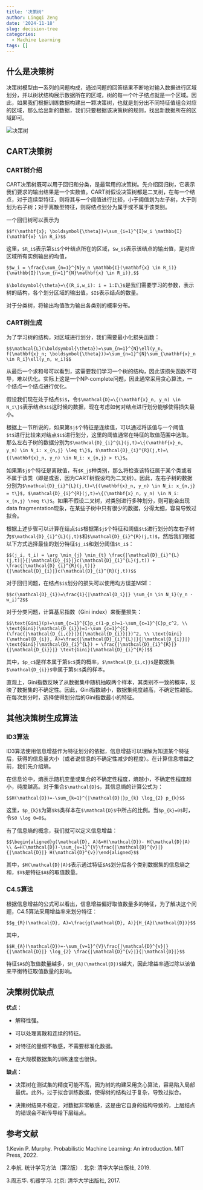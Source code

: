 ```yaml
---
title: '决策树'
author: Lingqi Zeng
date: '2024-11-18'
slug: decision-tree
categories:
  - Machine Learning
tags: []
---
```


## 什么是决策树

决策树模型由一系列的问题构成，通过问题的回答结果不断地对输入数据进行区域划分，并以树状结构展示数据所在的区域，树的每一个叶子结点就是一个区域。因此，如果我们根据训练数据构建出一颗决策树，也就是划分出不同特征值组合对应的区域，那么给出新的数据，我们只要根据该决策树的规则，找出新数据所在的区域即可。

![决策树](https://miro.medium.com/v2/resize:fit:1200/1*kwCh2-U02xf-EWaTt3Xr4w.png)

## CART决策树

### CART树介绍

CART决策树既可以用于回归和分类，是最常用的决策树。先介绍回归树，它表示我们要求的输出结果是一个实数值。CART树假设决策树都是二叉树，在每一个结点，对于连续型特征，则将其与一个阈值进行比较，小于阈值划为左子树，大于则划为右子树；对于离散型特征，则将结点划分为属于或不属于该类别。

一个回归树可以表示为

`$$f(\mathbf{x}; \boldsymbol{\theta})=\sum_{i=1}^{I}w_i \mathbb{I}(\mathbf{x} \in R_i)$$`

这里，`$R_i$`表示第`$i$`个叶结点所在的区域，`$w_i$`表示该结点的输出值，是对应区域所有实例输出的均值，

`$$w_i = \frac{\sum_{n=1}^{N}y_n \mathbb{I}(\mathbf{x} \in R_i)}{\mathbb{I}(\sum_{n=1}^{N}\mathbf{x} \in R_i)},$$`

`$\boldsymbol{\theta}=\{(R_i,w_i): i = 1:I\}$`是我们需要学习的参数，表示树的结构，各个划分区域的输出值，`$I$`表示结点的数量。

对于分类树，将输出均值改为输出各类别的概率分布。

### CART树生成

为了学习树的结构，对区域进行划分，我们需要最小化损失函数：

`$$\mathcal{L}(\boldsymbol{\theta})=\sum_{n=1}^{N}\ell(y_n, f(\mathbf{x}_n; \boldsymbol{\theta}))=\sum_{n=1}^{N}\sum_{\mathbf{x}_n \in R_i}\ell(y_n, w_i)$$`

从最后一个求和号可以看到，这需要我们学习一个树的结构，因此该损失函数不可导，难以优化。实际上这是一个NP-complete问题，因此通常采用贪心算法，一个结点一个结点进行优化。

假设我们现在处于结点`$i$`，令`$\mathcal{D}=\{(\mathbf{x}_n, y_n) \in N_i\}$`表示结点`$i$`这时候的数据，现在考虑如何对结点进行划分能够使得损失最小。

根据上一节所说的，如果第`$j$`个特征是连续值，可以通过将该值与一个阈值`$t$`进行比较来对结点`$i$`进行划分，这里的阈值通常在特征的取值范围中选取。那么左右子树的数据分别为`$\mathcal{D}_{i}^{L}(j,t)=\{(\mathbf{x}_n, y_n) \in N_i: x_{n,j} \leq t\}$`，`$\mathcal{D}_{i}^{R}(j,t)=\{(\mathbf{x}_n, y_n) \in N_i: x_{n,j} > t\}$`。

如果第`$j$`个特征是离散值，有`$K_j$`种类别，那么将检查该特征属于某个类或者不属于该类（即是或否，因为CART树假设均为二叉树）。因此，左右子树的数据分别为`$\mathcal{D}_{i}^{L}(j,t)=\{(\mathbf{x}_n, y_n) \in N_i: x_{n,j} = t\}$`，`$\mathcal{D}_{i}^{R}(j,t)=\{(\mathbf{x}_n, y_n) \in N_i: x_{n,j} \neq t\}$`。如果不假设二叉树，对类别进行多种划分，则可能会出现data fragmentation现象，在某些子树中只有很少的数据，分得太细，容易导致过拟合。

根据上述步骤可以计算在结点`$i$`根据第`$j$`个特征和阈值`$t$`进行划分的左右子树为`$\mathcal{D}_{i}^{L}(j,t)$`和`$\mathcal{D}_{i}^{R}(j,t)$`，然后我们根据以下方式选择最佳的划分特征`$j_i$`和划分阈值`$t_i$`：

`$$(j_i, t_i) = \arg \min_{j} \min_{t} \frac{|\mathcal{D}_{i}^{L}(j,t)|}{|\mathcal{D}_{i}|}c(\mathcal{D}_{i}^{L}(j,t)) + \frac{|\mathcal{D}_{i}^{R}(j,t)|}{|\mathcal{D}_{i}|}c(\mathcal{D}_{i}^{R}(j,t))$$`

对于回归问题，在结点`$i$`划分的损失可以使用均方误差MSE：

`$$c(\mathcal{D}_{i})=\frac{1}{|\mathcal{D_i}|} \sum_{n \in N_i}(y_n - w_i)^2$$`

对于分类问题，计算基尼指数（Gini index）来衡量损失：

`$$\text{Gini}(p)=\sum_{c=1}^{C}p_c(1-p_c)=1-\sum_{c=1}^{C}p_c^2, \\
\text{Gini}(\mathcal{D_{i}})=1-\sum_{c=1}^{C}(\frac{|\mathcal{D_{i,c}}|}{|\mathcal{D_{i}}|})^2, \\
\text{Gini}(\mathcal{D_{i}}, A)=\frac{|\mathcal{D}_{i}^{L}|}{|\mathcal{D_{i}}|} \text{Gini}(\mathcal{D}_{i}^{L}) + \frac{|\mathcal{D}_{i}^{R}|}{|\mathcal{D_{i}}|} \text{Gini}(\mathcal{D}_{i}^{R})$$`

其中，`$p_c$`是样本属于第`$c$`类的概率，`$\mathcal{D_{i,c}}$`是数据集`$\mathcal{D_{i}}$`中属于第`$c$`类的样本。

直观上，Gini指数反映了从数据集中随机抽取两个样本，其类别不一致的概率，反映了数据集的不确定性。因此，Gini指数越小，数据集纯度越高，不确定性越低。在每次划分时，选择使得划分后的Gini指数最小的特征。

## 其他决策树生成算法

### ID3算法
ID3算法使用信息增益作为特征划分的依据，信息增益可以理解为知道某个特征后，获得的信息量大小（或者说信息的不确定性减少的程度）。在计算信息增益之前，我们先介绍熵。

在信息论中，熵表示随机变量或集合的不确定性程度，熵越小，不确定性程度越小，纯度越高。对于集合`$\mathcal{D}$`，其信息熵的计算公式为：

`$$H(\mathcal{D})=-\sum_{k=1}^{|\mathcal{D}|}p_{k} \log_{2} p_{k}$$`

这里，`$p_{k}$`为第`$k$`类样本在`$\mathcal{D}$`中所占的比例。当`$p_{k}=0$`时，令`$0 \log 0=0$`。

有了信息熵的概念，我们就可以定义信息增益：

`$$\begin{aligned}g(\mathcal{D}, A)&=H(\mathcal{D})- H(\mathcal{D}|A) \\ &=H(\mathcal{D})-\sum_{v=1}^{V}\frac{|\mathcal{D}^{v}|}{|\mathcal{D}|} H(\mathcal{D}^{v})\end{aligned}$$`

其中，`$H(\mathcal{D}|A)$`表示通过特征`$A$`划分后各个类别数据集的信息熵之和，`$V$`是特征`$A$`的取值数量。

### C4.5算法
根据信息增益的公式可以看出，信息增益偏好取值数量多的特征，为了解决这个问题，C4.5算法采用增益率来划分特征：

`$$g_{R}(\mathcal{D}, A)=\frac{g(\mathcal{D}, A)}{H_{A}(\mathcal{D})}$$`

其中，

`$$H_{A}(\mathcal{D})=-\sum_{v=1}^{V}\frac{|\mathcal{D}^{v}|}{|\mathcal{D}|} \log_{2} \frac{|\mathcal{D}^{v}|}{|\mathcal{D}|}$$`

特征`$A$`的取值数量越多，`$H_{A}(\mathcal{D})$`越大，因此增益率通过除以该值来平衡特征取值数量的影响。

## 决策树优缺点

**优点**：
- 解释性强。

- 可以处理离散和连续的特征。

- 对特征的量纲不敏感，不需要标准化数据。

- 在大规模数据集的训练速度也很快。

**缺点**：

- 决策树在测试集的精度可能不高，因为树的构建采用贪心算法，容易陷入局部最优。此外，过于拟合训练数据，使得树的结构过于复杂，导致过拟合。

- 决策树结果不稳定，对数据非常敏感，这是由它自身的结构导致的，上层结点的错误会不断传导给下层结点。

## 参考文献

1.Kevin P. Murphy. Probabilistic Machine Learning: An introduction. MIT Press, 2022.

2.李航. 统计学习方法（第2版）. 北京: 清华大学出版社, 2019.

3.周志华. 机器学习. 北京: 清华大学出版社, 2017.
